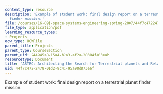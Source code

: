 ```yaml
---
content_type: resource
description: 'Example of student work: final design report on a terrestrial planet
  finder mission.'
file: /courses/16-89j-space-systems-engineering-spring-2007/44f7c472247801d29c4195a90d873e6f_report_99.pdf
file_type: application/pdf
learning_resource_types:
- Projects
ocw_type: OCWFile
parent_title: Projects
parent_type: CourseSection
parent_uid: 244945a8-15a4-b2a3-af2a-20384f403eab
resourcetype: Document
title: 'ASTRO: Architecting the Search for Terrestrial planets and Related Origins'
uid: 44f7c472-2478-01d2-9c41-95a90d873e6f
---
```

Example of student work: final design report on a terrestrial planet finder mission.

